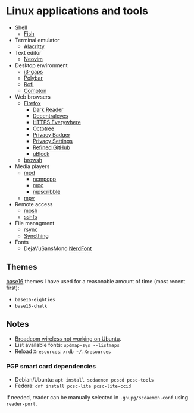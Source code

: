 # Linux applications and tools

- Shell
  - [Fish](https://fishshell.com)
- Terminal emulator
  - [Alacritty](https://github.com/jwilm/alacritty)
- Text editor
  - [Neovim](https://neovim.io)
- Desktop environment
  - [i3-gaps](https://github.com/Airblader/i3)
  - [Polybar](https://github.com/jaagr/polybar)
  - [Rofi](https://github.com/DaveDavenport/rofi)
  - [Compton](https://github.com/chjj/compton)
- Web browsers
  - [Firefox](https://www.mozilla.org/firefox)
    - [Dark Reader](https://github.com/darkreader/darkreader)
    - [Decentraleyes](https://decentraleyes.org)
    - [HTTPS Everywhere](https://github.com/EFForg/https-everywhere)
    - [Octotree](https://github.com/ovity/octotree)
    - [Privacy Badger](https://github.com/EFForg/privacybadger)
    - [Privacy Settings](https://github.com/schomery/privacy-settings)
    - [Refined GitHub](https://github.com/sindresorhus/refined-github)
    - [uBlock](https://github.com/gorhill/uBlock)
  - [browsh](https://www.brow.sh)
- Media players
  - [mpd](https://www.musicpd.org/)
    - [ncmpcpp](https://rybczak.net/ncmpcpp/)
    - [mpc](https://www.musicpd.org/clients/mpc/)
    - [mpscribble](https://www.musicpd.org/clients/mpdscribble/)
  - [mpv](https://mpv.io)
- Remote access
  - [mosh](https://mosh.org)
  - [sshfs](https://github.com/libfuse/sshfs)
- File managment
  - [rsync](https://rsync.samba.org)
  - [Syncthing](https://syncthing.net)
- Fonts
  - DejaVuSansMono [NerdFont](https://nerdfonts.com)

## Themes

[base16](http://chriskempson.com/projects/base16/) themes I have used for a reasonable amount of time (most recent first):

- `base16-eighties`
- `base16-chalk`

## Notes

- [Broadcom wireless not working on Ubuntu](https://ubuntuforums.org/showthread.php?t=2214110).
- List available fonts: `updmap-sys --listmaps`
- Reload `Xresources`: `xrdb ~/.Xresources`

### PGP smart card dependencies

- Debian/Ubuntu: `apt install scdaemon pcscd pcsc-tools`
- Fedora: `dnf install pcsc-lite pcsc-lite-ccid`

If needed, reader can be manually selected in `.gnupg/scdaemon.conf` using `reader-port`.
